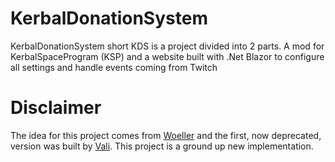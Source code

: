 # KerbalDonationSystem
KerbalDonationSystem short KDS is a project divided into 2 parts. A mod for KerbalSpaceProgram (KSP) and a website built with .Net Blazor to configure all settings and handle events coming from Twitch

# Disclaimer
The idea for this project comes from [Woeller](https://www.twitch.tv/woeller) and the first, now deprecated, version was built by [Vali](https://github.com/ValentinBischof). This project is a ground up new implementation.
